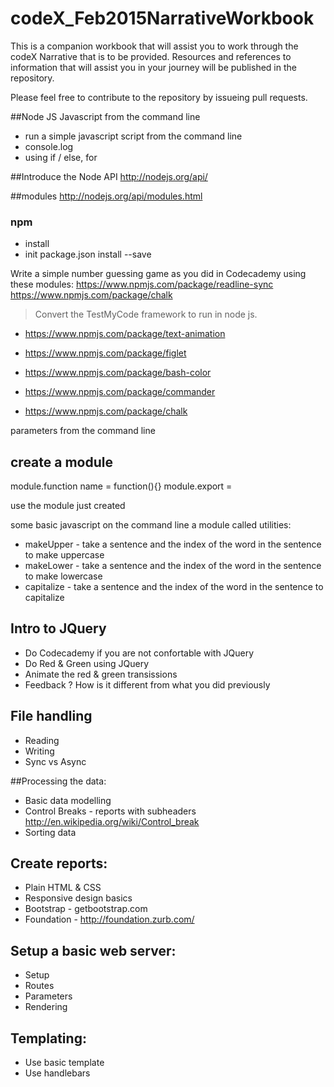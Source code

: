 # codeX_Feb2015NarrativeWorkbook

This is a companion workbook that will assist you to work through the codeX Narrative that is to be provided. Resources and references to information that will assist you in your journey will be published in the repository.

Please feel free to contribute to the repository by issueing pull requests.

##Node JS Javascript from the command line
* run a simple javascript script from the command line
* console.log
* using if / else, for

##Introduce the Node API
http://nodejs.org/api/

##modules
  http://nodejs.org/api/modules.html
  
  ### npm
  * install
  * init package.json
  install --save

Write a simple number guessing game as you did in Codecademy using these modules:
 https://www.npmjs.com/package/readline-sync
 https://www.npmjs.com/package/chalk

> Convert the TestMyCode framework to run in node js.

* https://www.npmjs.com/package/text-animation
* https://www.npmjs.com/package/figlet

* https://www.npmjs.com/package/bash-color
* https://www.npmjs.com/package/commander
* https://www.npmjs.com/package/chalk

parameters from the command line

## create a module
module.function name = function(){}
module.export = <constructor function>

use the module just created

some basic javascript on the command line a module called utilities:
  * makeUpper - take a sentence and the index of the word in the sentence to make uppercase
  * makeLower - take a sentence and the index of the word in the sentence to make lowercase
  * capitalize - take a sentence and the index of the word in the sentence to capitalize

	
## Intro to JQuery
* Do Codecademy if you are not confortable with JQuery
* Do Red & Green using JQuery
* Animate the red & green transissions
* Feedback ? How is it different from what you did previously

## File handling
* Reading
* Writing
* Sync vs Async

##Processing the data:
* Basic data modelling
* Control Breaks - reports with subheaders
      http://en.wikipedia.org/wiki/Control_break	
* Sorting data

## Create reports:
* Plain HTML & CSS
* Responsive design basics
* Bootstrap - getbootstrap.com
* Foundation - http://foundation.zurb.com/

## Setup a basic web server:
* Setup
* Routes
* Parameters
* Rendering

## Templating: 
* Use basic template
* Use handlebars

